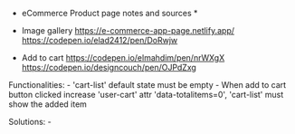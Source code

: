 * eCommerce Product page notes and sources *

- Image gallery
https://e-commerce-app-page.netlify.app/
https://codepen.io/elad2412/pen/DoRwjw

- Add to cart
https://codepen.io/elmahdim/pen/nrWXgX
https://codepen.io/designcouch/pen/OJPdZxg

Functionalities:
    - 'cart-list' default state must be empty
    - When add to cart button clicked increase 'user-cart' attr 'data-totalitems=0', 'cart-list' must show the added item

Solutions:
    - 
